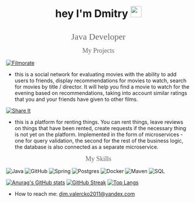 <div id="header" align="center">

[//]: # (<img src="https://media.giphy.com/media/1sgetPM00wWqJpVUTl/giphy.gif" width="300" alt=""/>)
<h1>
  hey I'm Dmitry
  <img src="https://media.giphy.com/media/hvRJCLFzcasrR4ia7z/giphy.gif" width="30px"/>
</h1>
<img src="https://komarev.com/ghpvc/?username=DmitreeV&style=flat-square&color=000000" alt=""/>
</div>


<p align="center"><font color="696969" size ="5" face ="Tahoma">Java Developer</font></p>

<p align="center"><font color="696969" size ="4" face ="Tahoma">My Projects</font></p>

[![Filmorate](https://img.shields.io/badge/-Filmorate-000000?style=for-the-badge&logo=GitHub)](https://github.com/DmitreeV/java-filmorate)

- this is a social network for evaluating movies with the ability to add users to friends, display recommendations for
  movies to watch, search for movies by title / director. It will help you find a movie to watch for the evening based
  on recommendations, taking into account similar ratings that you and your friends have given to other films.

[![Share It](https://img.shields.io/badge/-ShareIt-000000?style=for-the-badge&logo=GitHub)](https://github.com/DmitreeV/java-shareit)

- this is a platform for renting things. You can rent things, leave reviews on things that have been rented, create
  requests if the necessary thing is not yet on the platform. Implemented in the form of microservices - one for query
  validation, the second for the rest of the business logic, the database is also connected as a separate microservice.

<p align="center"><font color="696969" size ="4" face ="Tahoma">My Skills</font></p>

![Java](https://img.shields.io/badge/-Java-FFF8DC?style=for-the-badge&logo=java)
![GitHub](https://img.shields.io/badge/-GitHub-000000?style=for-the-badge&logo=GitHub)
![Spring](https://img.shields.io/badge/-Spring-7FFF00?style=for-the-badge&logo=Spring)
![Postgres](https://img.shields.io/badge/-Postgres-B0E0E6?style=for-the-badge&logo=PostgreSQL)
![Docker](https://img.shields.io/badge/-Docker-87CEFA?style=for-the-badge&logo=Docker)
![Maven](https://img.shields.io/badge/-Maven-696969?style=for-the-badge&logo=Maven)
![SQL](https://img.shields.io/badge/-SQL-FFEBCD?style=for-the-badge&logo=mysql)


[![Anurag's GitHub stats](https://github-readme-stats.vercel.app/api?username=DmitreeV&show_icons=true&theme=dark)](https://github.com/anuraghazra/github-readme-stats)
[![GitHub Streak](http://github-readme-streak-stats.herokuapp.com?user=DmitreeV&theme=dark&background=000000)](https://git.io/streak-stats)
[![Top Langs](https://github-readme-stats.vercel.app/api/top-langs/?username=DmitreeV&layout=compact&theme=vision-friendly-dark)](https://github.com/anuraghazra/github-readme-stats)
- How to reach me: dim.valercko2011@yandex.com